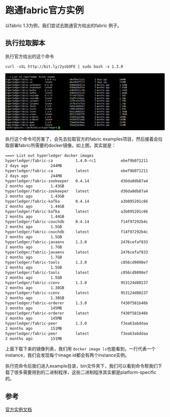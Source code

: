 # 跑通fabric官方实例
以fabric 1.3为例，我们尝试去跑通官方给出的fabric 例子。

## 执行拉取脚本
执行官方给出的这个命令


```
curl -sSL http://bit.ly/2ysbOFE | sudo bash -s 1.3.0
```

![](image/fabric2.png)

执行这个命令可厉害了，会先去拉取官方的fabric examples项目，然后接着会拉取部署fabric所需要的docker镜像。如上图，其实就是：

```
===> List out hyperledger docker images
hyperledger/fabric-ca          1.4.0-rc1           ebef9b071211        2 days ago          244MB
hyperledger/fabric-ca          latest              ebef9b071211        2 days ago          244MB
hyperledger/fabric-zookeeper   0.4.14              d36da0db87a4        2 months ago        1.43GB
hyperledger/fabric-zookeeper   latest              d36da0db87a4        2 months ago        1.43GB
hyperledger/fabric-kafka       0.4.14              a3b095201c66        2 months ago        1.44GB
hyperledger/fabric-kafka       latest              a3b095201c66        2 months ago        1.44GB
hyperledger/fabric-couchdb     0.4.14              f14f97292b4c        2 months ago        1.5GB
hyperledger/fabric-couchdb     latest              f14f97292b4c        2 months ago        1.5GB
hyperledger/fabric-javaenv     1.3.0               2476cefaf833        2 months ago        1.7GB
hyperledger/fabric-javaenv     latest              2476cefaf833        2 months ago        1.7GB
hyperledger/fabric-tools       1.3.0               c056cd9890e7        2 months ago        1.5GB
hyperledger/fabric-tools       latest              c056cd9890e7        2 months ago        1.5GB
hyperledger/fabric-ccenv       1.3.0               953124d80237        2 months ago        1.38GB
hyperledger/fabric-ccenv       latest              953124d80237        2 months ago        1.38GB
hyperledger/fabric-orderer     1.3.0               f430f581b46b        2 months ago        145MB
hyperledger/fabric-orderer     latest              f430f581b46b        2 months ago        145MB
hyperledger/fabric-peer        1.3.0               f3ea63abddaa        2 months ago        151MB
hyperledger/fabric-peer        latest              f3ea63abddaa        2 months ago        151MB
```

上面下载下来的镜像列表，我们用 `docker image ls`也能看到，一行代表一个instance，我们会发现每个image id都会有两个instance实例。

执行完命令后我们进入example目录，bin文件夹下，我们可以看到命令帮我们下载了很多需要用到的二进制程序，这些二进制程序其实都是platform-specific的。

## 参考
[官方实例文档](https://hyperledger-fabric.readthedocs.io/en/release-1.3/install.html)
